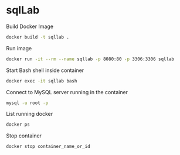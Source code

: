 # sqlLab

Build Docker Image
```bash
docker build -t sqllab .
```

Run image
```bash
docker run -it --rm --name sqllab -p 8080:80 -p 3306:3306 sqllab
```

Start Bash shell inside container 
```bash
docker exec -it sqllab bash
```

Connect to MySQL server running in the container
```bash
mysql -u root -p
```

List running docker
```bash
docker ps
```

Stop container
```bash
docker stop container_name_or_id
```

